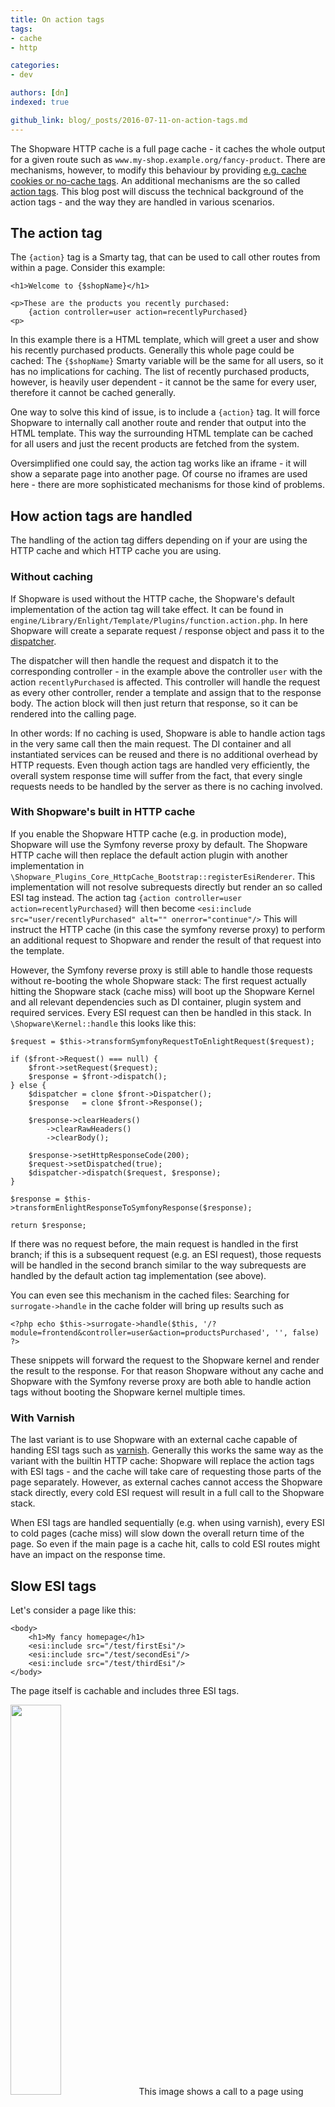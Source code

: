```yaml
---
title: On action tags
tags:
- cache
- http

categories:
- dev

authors: [dn]
indexed: true

github_link: blog/_posts/2016-07-11-on-action-tags.md
---
```


The Shopware HTTP cache is a full page cache - it caches the whole output for a given route such as `www.my-shop.example.org/fancy-product`.
There are mechanisms, however, to modify this behaviour by providing [e.g. cache cookies or no-cache tags](/developers-guide/http-cache/#live-caching).
An additional mechanisms are the so called [action tags](/developers-guide/http-cache/#action-tag). This blog post will discuss the technical
background of the action tags - and the way they are handled in various scenarios.

## The action tag
The `{action}` tag is a Smarty tag, that can be used to call other routes from within a page. Consider this example:

```
<h1>Welcome to {$shopName}</h1>

<p>These are the products you recently purchased:
    {action controller=user action=recentlyPurchased}
<p>
```

In this example there is a HTML template, which will greet a user and show his recently purchased products. Generally
this whole page could be cached: The `{$shopName}` Smarty variable will be the same for all users, so it has no implications
for caching. The list of recently purchased products, however, is heavily user dependent - it cannot be the same for every
user, therefore it cannot be cached generally.

One way to solve this kind of issue, is to include a `{action}` tag. It will force Shopware to internally call another
route and render that output into the HTML template. This way the surrounding HTML template can be cached for all
users and just the recent products are fetched from the system.

Oversimplified one could say, the action tag works like an iframe - it will show a separate page into another page. Of
course no iframes are used here - there are more sophisticated mechanisms for those kind of problems.

## How action tags are handled
The handling of the action tag differs depending on if your are using the HTTP cache and which HTTP cache you are using.

### Without caching
If Shopware is used without the HTTP cache, the Shopware's default implementation of the action tag will take effect.
It can be found in `engine/Library/Enlight/Template/Plugins/function.action.php`. In here Shopware will create
a separate request / response object and pass it to the [dispatcher](/blog/2015/08/26/bootstrapping-shopware-the-dispatch-loop/#dispatcher).

The dispatcher will then handle the request and dispatch it to the corresponding controller - in the example above
the controller `user` with the action `recentlyPurchased` is affected. This controller will handle the request as every
other controller, render a template and assign that to the response body. The action block will then just return that
response, so it can be rendered into the calling page.

In other words: If no caching is used, Shopware is able to handle action tags in the very same call then the main request.
The DI container and all instantiated services can be reused and there is no additional overhead by HTTP requests.
Even though action tags are handled very efficiently, the overall system response time will suffer from the fact, that
every single requests needs to be handled by the server as there is no caching involved.

### With Shopware's built in HTTP cache
If you enable the Shopware HTTP cache (e.g. in production mode), Shopware will use the Symfony reverse proxy by default.
The Shopware HTTP cache will then replace the default action plugin with another implementation in `\Shopware_Plugins_Core_HttpCache_Bootstrap::registerEsiRenderer`.
This implementation will not resolve subrequests directly but render an so called ESI tag instead. The action tag
`{action controller=user action=recentlyPurchased}` will then become `<esi:include src="user/recentlyPurchased" alt="" onerror="continue"/>`
This will instruct the HTTP cache (in this case the symfony reverse proxy) to perform an additional request to Shopware
and render the result of that request into the template.

However, the Symfony reverse proxy is still able to handle those requests without re-booting the whole Shopware stack:
The first request actually hitting the Shopware stack (cache miss) will boot up the Shopware Kernel and all relevant
dependencies such as DI container, plugin system and required services. Every ESI request can then be handled in this
stack. In `\Shopware\Kernel::handle` this looks like this:

```
$request = $this->transformSymfonyRequestToEnlightRequest($request);

if ($front->Request() === null) {
    $front->setRequest($request);
    $response = $front->dispatch();
} else {
    $dispatcher = clone $front->Dispatcher();
    $response   = clone $front->Response();

    $response->clearHeaders()
        ->clearRawHeaders()
        ->clearBody();

    $response->setHttpResponseCode(200);
    $request->setDispatched(true);
    $dispatcher->dispatch($request, $response);
}

$response = $this->transformEnlightResponseToSymfonyResponse($response);

return $response;
```

If there was no request before, the main request is handled in the first branch; if this is a subsequent request (e.g.
an ESI request), those requests will be handled in the second branch similar to the way subrequests are handled
by the default action tag implementation (see above).

You can even see this mechanism in the cached files: Searching for `surrogate->handle` in the cache folder will bring
up results such as

```
<?php echo $this->surrogate->handle($this, '/?module=frontend&controller=user&action=productsPurchased', '', false) ?>
```

These snippets will forward the request to the Shopware kernel and render the result to the response. For that reason
Shopware without any cache and Shopware with the Symfony reverse proxy are both able to handle action tags without booting
the Shopware kernel multiple times.

### With Varnish
The last variant is to use Shopware with an external cache capable of handing ESI tags such as [varnish](/sysadmins-guide/varnish-setup/).
Generally this works the same way as the variant with the builtin HTTP cache: Shopware will replace the action tags
with ESI tags - and the cache will take care of requesting those parts of the page separately.
However, as external caches cannot access the Shopware stack directly, every cold ESI request will result in a full
call to the Shopware stack.

When ESI tags are handled sequentially (e.g. when using varnish), every ESI to cold pages (cache miss) will slow down
the overall return time of the page. So even if the main page is a cache hit, calls to cold ESI routes might have
an impact on the response time.

## Slow ESI tags
Let's consider a page like this:

```
<body>
    <h1>My fancy homepage</h1>
    <esi:include src="/test/firstEsi"/>
    <esi:include src="/test/secondEsi"/>
    <esi:include src="/test/thirdEsi"/>
</body>
```

The page itself is cachable and includes three ESI tags.

<img class="is-float-left" style="width:40%;" src="/blog/img/esi_download.png">
This image shows a call to a page using varnish: The TTFB (time to first byte) is 86ms, so the cache
is able to deliver an answer after 86ms. The "Content Download", however, take a lot longer. In this case the slow content download
does not indicate a bandwith issue - it is varnish asking the appserver to resolve ESI tags. In this example, every
ESI call does take one second.

So after 86ms the cache started delivering the (cached) page. After delivering some parts of the HTTP code, however,
the cache encounters an ESI tag. If that route is not cached, yet, varnish will need to wait for the appserver to process
that request - in this case one second. After the appserver returned the result, the cache is able to continue delivering
the original page with the result of the ESI call inside. Then it will encounter the second and third ESI tags, and will
need to look those two up as well one after the other.
That's the reason, why the browser indicates a slow "content download":
After the initial response started after a few milliseconds, the rest of the response was slowed down by the uncached ESI tags.

<img alt="shopping carts" class="is-float-right" style="width:60%;" src="/blog/img/esi_animation.gif">

Generally this behaviour is the same for varnish caching and Shopware's builtin cache. However: Due to the fact, that
the builtin cache does not need to boot the Shopware kernel for every single ESI tag, a page with many uncached ESI
routed might profit from using the builtin cache. On the other hand, varnish is way faster in returning cached pages -
so this is highly dependent on the number of (uncached) ESI tags.

It's also important to notice, that older versions of varnish are only able to fetch ESI tags sequentially (one after another).
So if 3 cold ESI tags needs to be fetched with 1000ms each as in the example above, this will take 3000ms in total. This
is illustrated in the animated image: Loading the page is interrupted three times for a second when the ESi tags are resolved.
So even if ESI tags are great for having parts of the page cached with varying cache times -
looking up multiple uncached ESI tags might have quite some performance implications.

Generally we recommend to *reduce the number of ESI tags* as far as possible in high performance setups. If ESI tags
are inevitable, make sure that they *are cached as well* or that they are *not used "above the fold"*.

## Ajax ESI
Some time ago, I was wondering, if we couldn't just handle ESI tags with Ajax queries. As those queries could be handled
all at once, we might be able to handle 3 queries with 1000ms each in (theoretically) 1000ms - instead of 3000 as in the example before.

The proof of concept plugin I wrote will basically subscribe to PostDsipatch events and remote the "Surrogate-Control"
header. This way, caches will ignore the ESI tags and deliver those tags to the client. A simple jQuery plugin will then
find those tags and perform the ESI request via Ajax:

```
$.plugin('ajaxEsi', {

    init: function () {
        var me = this;

        me.applyDataAttributes();

        $('esi\\:include').each(function (i, d) {
            me.loadSingleEsi($(d).attr('src'), function (data) {
                $(d).replaceWith(data);
                window.StateManager.updatePlugin('select:not([data-no-fancy-select="true"])', 'swSelectboxReplacement');
            });
        });

    },

    loadSingleEsi: function (url, callback) {
        $.ajax({
            url: url
        }).done(function (data) {
            callback(data);
        });
    },

    destroy: function () {
        var me = this;

        me.$el.removeClass(me.opts.activeCls);

        me._destroy();
    }
});
(function ($) {

    $('body').ajaxEsi();

})(jQuery);
```

As you can see, all elements matching `esi\\:include` are searched. In the `src` attribute there is the URL we want
to call using Ajax, e.g. `http://my-shop.example.org/user/recentlyPurchased`. The result of those Ajax-Queries
is then simply placed into the DOM using `$(d).replaceWith(data);`.

This approach will still require Shopware to run the Stack for each single ESI tag - but the requests are performed
simultaneously and the main request is not slowed down any more by ESI requests.

## One step further: Batch requests
In the `multi-esi` branch of the plugin, I also evaluated another solution: Theoretically you can collect all
ESI tags first and then write a custom controller, that will process all ESI URLs at once. This way, we never need more
than one request to the Shopware stack for all ESI tags.

There are two downsides of this approach, however:

1. This approach will require a custom controller, that is able to dispatch multiple URLs. This is doable - but increases
the complexity of the system.
2. When multiple ESI tags are requested in one HTTP request, the handling of the cache time also becomes more complex:
You will need to figure out the lowest common cache time of all routes and set that for the request. But if the overal
cache time is defined by the lowest cache time - what is the point in having varying cache times in the first place?

So even though this approach looks promising on a first glance, I assume that it would introduce too much complexity to
solve a problem that should better be handled in your application's logic: If you need e.g. many ESI requests for prices
or instock info, having a distinct Ajax requests that will fetch this info in one Ajax call is a way better solutions then
to introduce the "batch request" ESI handling discussed here.

## Conclusion
ESI tags will allow you to handle pages with multiple, separately cached sections in an easy manner. You should be aware,
however, that (uncached) ESI tags are handled in a different way in different situations:

* No cache: Subrequests within the main request, no additional kernel boots
* Symfony reverse proxy: Within stack, at most one additional kernel boot
* Varnish or other external caches: One full Shopware stack for each ESI tag

Furthermore you should be aware, that ESI tags are usually handled in a synchronous manner - so if you have many uncached
ESI requests, the page will be slower by the sum of all ESI tags.

For that reason, ESI tags should usually be cached as well - they are not the ideal solution to present many live sections
within a cached page - but a good solutions for a page with many different cache sections. Requesting ESI tags with the
"AjaxESI" plugin discussed above will allow you, to fetch multiple ESI tags at once - but it will still require Shopware
to boot the kernel for any single ESI request.

Depending on the use case, there are other alternatives such as [web sockets](https://en.wikipedia.org/wiki/WebSocket)
or techniques like [bigpipe](https://www.facebook.com/note.php?note_id=389414033919) that also try to minimize the
number of requests needed to populate a page with customized content.
